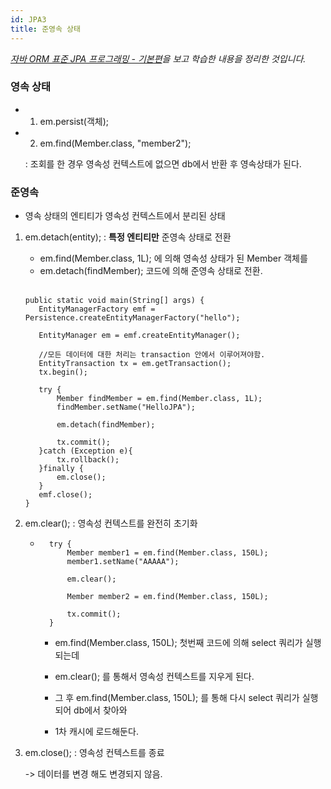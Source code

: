 ```yaml
---
id: JPA3
title: 준영속 상태
---
```

_[자바 ORM 표준 JPA 프로그래밍 - 기본편](https://www.inflearn.com/course/ORM-JPA-Basic)을 보고 학습한 내용을 정리한 것입니다._

### 영속 상태

* 1) em.persist(객체);
* 2) em.find(Member.class, "member2");

    : 조회를 한 경우 영속성 컨텍스트에 없으면 db에서 반환 후 영속상태가 된다.

 

### 준영속

- 영속 상태의 엔티티가 영속성 컨텍스트에서 분리된 상태
1. em.detach(entity); : **특정 엔티티만** 준영속 상태로 전환
    + em.find(Member.class, 1L); 에 의해 영속성 상태가 된 Member 객체를
    + em.detach(findMember); 코드에 의해 준영속 상태로 전환.<br/><br/>
    
    
     ```
    public static void main(String[] args) {
        EntityManagerFactory emf = Persistence.createEntityManagerFactory("hello");

        EntityManager em = emf.createEntityManager();

        //모든 데이터에 대한 처리는 transaction 안에서 이루어져야함.
        EntityTransaction tx = em.getTransaction();
        tx.begin();
            
        try {
            Member findMember = em.find(Member.class, 1L);
            findMember.setName("HelloJPA");
                
            em.detach(findMember);

            tx.commit();
        }catch (Exception e){
            tx.rollback();
        }finally {
            em.close();
        }
        emf.close();
    }
    ```

2. em.clear(); : 영속성 컨텍스트를 완전히 초기화

    - ```
        try {
            Member member1 = em.find(Member.class, 150L);
            member1.setName("AAAAA");

            em.clear();

            Member member2 = em.find(Member.class, 150L);

            tx.commit();
        }
        ```

        + em.find(Member.class, 150L); 첫번째 코드에 의해 select 쿼리가 실행되는데
        + em.clear(); 를 통해서 영속성 컨텍스트를 지우게 된다.

        + 그 후 em.find(Member.class, 150L); 를 통해 다시 select 쿼리가 실행되어 db에서 찾아와

        + 1차 캐시에 로드해둔다.

3. em.close(); : 영속성 컨텍스트를 종료

    -> 데이터를 변경 해도 변경되지 않음.

 